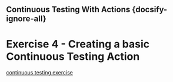 ## Continuous Testing With Actions {docsify-ignore-all}

# Exercise 4 - Creating a basic Continuous Testing Action
[continuous testing exercise](Exercises/04-Create-CT-Actions.md ':include')
